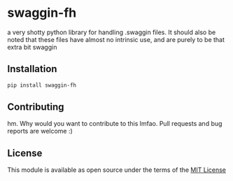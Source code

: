 # swaggin-fh
a very shotty python library for handling .swaggin files. It should also be noted that these files have almost no intrinsic use, and are purely to be that extra bit swaggin


## Installation
```bash
pip install swaggin-fh
```

## Contributing
hm. Why would you want to contribute to this lmfao. Pull requests and bug reports are welcome :)

## License
This module is available as open source under the terms of the [MIT License](https://opensource.org/licenses/MIT)